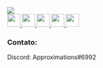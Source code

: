 <a href='https://github.com/guikaua12'>
  <img src='https://github-readme-stats.vercel.app/api/wakatime?username=guikaua12&layout=compact&theme=dark'>
<a>

<div style="display='flex'">
  <a href="https://github.com/guikaua12">
    <img src="https://cdn.jsdelivr.net/gh/devicons/devicon/icons/java/java-plain.svg" width="30px"/>
    <img src="https://cdn.jsdelivr.net/gh/devicons/devicon/icons/mysql/mysql-plain.svg" width="30px"/>
    <img src="https://cdn.jsdelivr.net/gh/devicons/devicon/icons/html5/html5-plain.svg"  width="30px"/>
    <img src="https://cdn.jsdelivr.net/gh/devicons/devicon/icons/css3/css3-plain.svg" width="30px"/>
    <img src="https://cdn.jsdelivr.net/gh/devicons/devicon/icons/php/php-plain.svg" width="30px"/>
  </a>
</div>
<h3>Contato:</h3>
<p>Discord: Approximations#6992</p>
